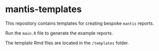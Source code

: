 # mantis-templates

This repository contains templates for creating bespoke `mantis` reports.

Run the `main.R` file to generate the example reports.

The template Rmd files are located in the `/templates` folder.
